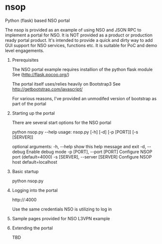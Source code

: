# nsop
Python (flask) based NSO portal

The nsop is provided as an example of using NSO and JSON RPC to implement
a portal for NSO. It is NOT provided as a product or production ready portal
product. It's intended to provide a quick and dirty way to add GUI support 
for NSO services, functions etc. It is suitable for PoC and demo level
engagements.

1. Prerequisites

   The NSO portal example requires installion of the python flask module
   See (http://flask.pocoo.org/)
  
   The portal itself uses/relies heavily on Bootstrap3 
   See http://getbootstrap.com/javascript/

   For various reasons, I've provided an unmodifed version of bootstrap as 
   part of the portal

2. Starting up the portal

   There are several start options for the NSO portal 

   python nsop.py --help
   usage: nsop.py [-h] [-d] [-p [PORT]] [-s [SERVER]]

   optional arguments:
     -h, --help            show this help message and exit
     -d, --debug           Enable debug mode
     -p [PORT], --port [PORT] Configure NSOP port (default=4000)
     -s [SERVER], --server [SERVER] Configure NSOP host default=localhost

2. Basic startup

   python nsop.py
   
3. Logging into the portal

   http://<portal-address>:4000

   Use the same credentials NSO is utilizing to log in

4. Sample pages provided for NSO L3VPN example

5. Extending the portal 

   TBD
